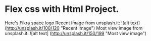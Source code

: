 # Flex css with Html Project.
Here's Fikra space logo
Recent Image from unsplash.it:
![alt text] (http://unsplash.it/100/120 "Recent Image")
Most view image from unsplash.it:
![alt text] (http://unsplash.it/150/199 "Most view image")
